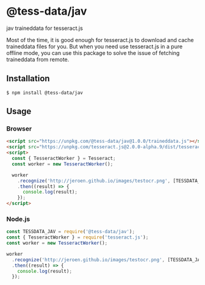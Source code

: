 # @tess-data/jav

jav traineddata for tesseract.js

Most of the time, it is good enough for tesseract.js to download and cache traineddata files for you.
But when you need use tesseract.js in a pure offline mode, you can use this package to solve the issue of fetching traineddata from remote.

## Installation

```
$ npm install @tess-data/jav
```

## Usage

### Browser

```html
<script src="https://unpkg.com/@tess-data/jav@1.0.0/traineddata.js"></script>
<script src="https://unpkg.com/tesseract.js@2.0.0-alpha.9/dist/tesseract.min.js"></script>
<script>
  const { TesseractWorker } = Tesseract;
  const worker = new TesseractWorker();

  worker
    .recognize('http://jeroen.github.io/images/testocr.png', [TESSDATA_JAV])
    .then((result) => {
      console.log(result);
    });
</script>
```

### Node.js

```javascript
const TESSDATA_JAV = require('@tess-data/jav');
const { TesseractWorker } = require('tesseract.js');
const worker = new TesseractWorker();

worker
  .recognize('http://jeroen.github.io/images/testocr.png', [TESSDATA_JAV])
  .then((result) => {
    console.log(result);
  });
```
